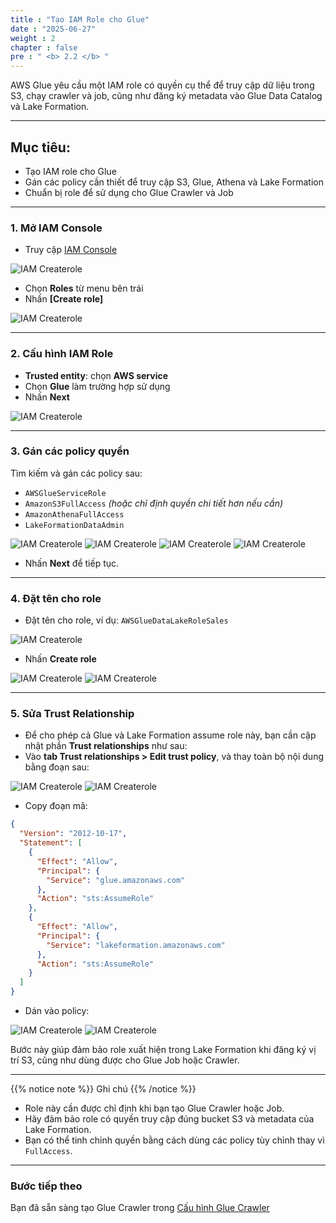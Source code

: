 ```yaml
---
title : "Tạo IAM Role cho Glue"
date : "2025-06-27"
weight : 2
chapter : false
pre : " <b> 2.2 </b> "
---
```


AWS Glue yêu cầu một IAM role có quyền cụ thể để truy cập dữ liệu trong S3, chạy crawler và job, cũng như đăng ký metadata vào Glue Data Catalog và Lake Formation.

---

## Mục tiêu:
- Tạo IAM role cho Glue
- Gán các policy cần thiết để truy cập S3, Glue, Athena và Lake Formation
- Chuẩn bị role để sử dụng cho Glue Crawler và Job

---

### 1. Mở IAM Console

- Truy cập [IAM Console](https://console.aws.amazon.com/iam/)

![IAM Createrole](/images/4.iam/01_iam.png)

- Chọn **Roles** từ menu bên trái
- Nhấn **[Create role]**

![IAM Createrole](/images/4.iam/02_iam.png)

---

### 2. Cấu hình IAM Role

- **Trusted entity**: chọn **AWS service**
- Chọn **Glue** làm trường hợp sử dụng
- Nhấn **Next**

![IAM Createrole](/images/4.iam/03_iam.png)

---

### 3. Gán các policy quyền

Tìm kiếm và gán các policy sau:

- `AWSGlueServiceRole`
- `AmazonS3FullAccess` *(hoặc chỉ định quyền chi tiết hơn nếu cần)*
- `AmazonAthenaFullAccess`
- `LakeFormationDataAdmin`

![IAM Createrole](/images/4.iam/04_iam.png)
![IAM Createrole](/images/4.iam/05_iam.png)
![IAM Createrole](/images/4.iam/06_iam.png)
![IAM Createrole](/images/4.iam/07_iam.png)

- Nhấn **Next** để tiếp tục.

---

### 4. Đặt tên cho role

- Đặt tên cho role, ví dụ: `AWSGlueDataLakeRoleSales`

![IAM Createrole](/images/4.iam/08_iam.png)

- Nhấn **Create role**

![IAM Createrole](/images/4.iam/09_iam.png)
![IAM Createrole](/images/4.iam/10_iam.png)

---

### 5. Sửa Trust Relationship

- Để cho phép cả Glue và Lake Formation assume role này, bạn cần cập nhật phần **Trust relationships** như sau:
- Vào **tab Trust relationships > Edit trust policy**, và thay toàn bộ nội dung bằng đoạn sau:


![IAM Createrole](/images/4.iam/11_iam.png)
![IAM Createrole](/images/4.iam/12_iam.png)

- Copy đoạn mã:

```json
{
  "Version": "2012-10-17",
  "Statement": [
    {
      "Effect": "Allow",
      "Principal": {
        "Service": "glue.amazonaws.com"
      },
      "Action": "sts:AssumeRole"
    },
    {
      "Effect": "Allow",
      "Principal": {
        "Service": "lakeformation.amazonaws.com"
      },
      "Action": "sts:AssumeRole"
    }
  ]
}
```
- Dán vào policy:

![IAM Createrole](/images/4.iam/13_iam.png)
![IAM Createrole](/images/4.iam/14_iam.png)

Bước này giúp đảm bảo role xuất hiện trong Lake Formation khi đăng ký vị trí S3, cũng như dùng được cho Glue Job hoặc Crawler.

---

{{% notice note %}}
Ghi chú
{{% /notice %}}

- Role này cần được chỉ định khi bạn tạo Glue Crawler hoặc Job.
- Hãy đảm bảo role có quyền truy cập đúng bucket S3 và metadata của Lake Formation.
- Bạn có thể tinh chỉnh quyền bằng cách dùng các policy tùy chỉnh thay vì `FullAccess`.

---

### Bước tiếp theo
Bạn đã sẵn sàng tạo Glue Crawler trong [Cấu hình Glue Crawler](../../3-Gluecrawler/)
